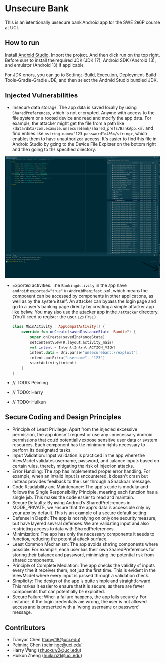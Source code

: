 # Unsecure Bank

This is an intentionally unsecure bank Android app for the SWE 266P course at UCI.

## How to run

Install [Android Studio](https://developer.android.com/studio). Import the project. And then click run on the top right. Before sure to install the required JDK (JDK 17), Android SDK (Android 13), and emulator (Android 13) if applicable.

For JDK errors, you can go to Settings-Build, Execution, Deployment-Build Tools-Gradle-Gradle JDK, and then select the Android Studio bundled JDK.

## Injected Vulnerabilities

* Insecure data storage. The app data is saved locally by using `SharedPreferences`, which is not encrypted. Anyone with access to the file system or a rooted device and read and modify the app data. For example, the attacker might get the file from a path like `/data/data/com.example.unsecurebank/shared_prefs/BankApp.xml` and find entries like `<string name="123 password">456</string>`, which enables them to have unauthorized access. It's easier to find this file in Android Studio by going to the Device File Explorer on the bottom right and then going to the specified directory.

![image1](images/vulnerability1.png)

* Exported activities. The `BankingActivity` in the app have `android:exported="true"` in `AndroidManifest.xml`, which means the component can be accessed by components in other applications, as well as by the system itself. An attacker can bypass the login page and go to a user's banking page directly by creating a simple attacker app like below. You may also use the attacker app in the `/attacker` directory. (You'll need to register the user `123` first.)

    ```kt
    class MainActivity : AppCompatActivity() {
        override fun onCreate(savedInstanceState: Bundle?) {
            super.onCreate(savedInstanceState)
            setContentView(R.layout.activity_main)
            val intent = Intent(Intent.ACTION_VIEW)
            intent.data = Uri.parse("unsecurebank://exploit")
            intent.putExtra("username", "123")
            startActivity(intent)
        }
    }
    ```

* // TODO: Peiming
* // TODO: Harry
* // TODO: Huikun

## Secure Coding and Design Principles

* Principle of Least Privilege: Apart from the injected excessive permission, the app doesn't request or use any unnecessary Android permissions that could potentially expose sensitive user data or system resources. Each component has the minimum rights necessary to perform its designated tasks.
* Input Validation: Input validation is practiced in the app where the ViewModel validates username, password, and balance inputs based on certain rules, thereby mitigating the risk of injection attacks.
* Error Handling: The app has implemented proper error handling. For example, when an invalid input is encountered, it doesn't crash but instead provides feedback to the user through a Snackbar message.
* Code Readability and Maintenance: The app's code is modular and follows the Single Responsibility Principle, meaning each function has a single job. This makes the code easier to read and maintain.
* Secure Defaults: By using Android's SharedPreferences in MODE_PRIVATE, we ensure that the app's data is accessible only by your app by default. This is an example of a secure default setting.
* Defense in Depth: The app is not relying on only one security measure, but have layered several defenses. We are validating input and also restricting access to data with SharedPreferences.
* Minimization: The app has only the necessary components it needs to function, reducing the potential attack surface.
* Least Common Mechanism: The app avoids sharing components where possible. For example, each user has their own SharedPreferences for storing their balance and password, minimizing the potential risk from shared components.
* Principle of Complete Mediation: The app checks the validity of inputs every time it receives them, not just the first time. This is evident in the ViewModel where every input is passed through a validation check.
* Simplicity: The design of the app is quite simple and straightforward. This makes it easier to ensure that it is secure, as there are fewer components that can potentially be exploited.
* Secure Failure: When a failure happens, the app fails securely. For instance, if the login credentials are wrong, the user is not allowed access and is presented with a 'wrong username or password' message.

## Contributors

* Tianyao Chen (tianyc18@uci.edu)
* Peiming Chen (peimingc@uci.edu)
* Harry Wang (zhuoxuw2@uci.edu)
* Huikun Zheng (huikunz1@uci.edu)
